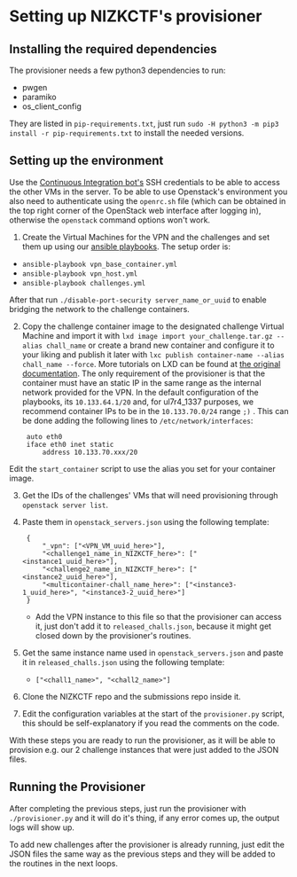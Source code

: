 # Setting up NIZKCTF's provisioner


## Installing the required dependencies

The provisioner needs a few python3 dependencies to run:
* pwgen
* paramiko
* os_client_config

They are listed in `pip-requirements.txt`, just run `sudo -H python3 -m pip3 install -r pip-requirements.txt` to install the needed versions.

## Setting up the environment

Use the [Continuous Integration bot's](https://github.com/pwn2winctf/nizkctf-tutorial/blob/master/GitHub.md) SSH credentials to be able to access the other VMs in the server. To be able to use Openstack's environment you also need to authenticate using the `openrc.sh` file (which can be obtained in the top right corner of the OpenStack web interface after logging in), otherwise the `openstack` command options won't work.

1. Create the Virtual Machines for the VPN and the challenges and set them up using our [ansible playbooks](https://github.com/pwn2winctf/infra-playbooks/).
The setup order is:
* `ansible-playbook vpn_base_container.yml`
* `ansible-playbook vpn_host.yml`
* `ansible-playbook challenges.yml`

After that run `./disable-port-security server_name_or_uuid` to enable bridging the network to the challenge containers.

2. Copy the challenge container image to the designated challenge Virtual Machine and import it with `lxd image import your_challenge.tar.gz --alias chall_name` or create a brand new container and configure it to your liking and publish it later with `lxc publish container-name --alias chall_name --force`. More tutorials on LXD can be found at [the original documentation](https://help.ubuntu.com/lts/serverguide/lxd.html). The only requirement of the provisioner is that the container must have an static IP in the same range as the internal network provided for the VPN. In the default configuration of the playbooks, its `10.133.64.1/20` and, for ul7r4_1337 purposes, we recommend container IPs to be in the `10.133.70.0/24` range `;)` .
This can be done adding the following lines to `/etc/network/interfaces`:

        auto eth0
        iface eth0 inet static
            address 10.133.70.xxx/20

Edit the `start_container` script to use the alias you set for your container image.

3. Get the IDs of the challenges' VMs that will need provisioning through `openstack server list`.

4. Paste them in `openstack_servers.json` using the following template:

        {
            "_vpn": ["<VPN_VM_uuid_here>"],
            "<challenge1_name_in_NIZKCTF_here>": ["<instance1_uuid_here>"],
            "<challenge2_name_in_NIZKCTF_here>": ["<instance2_uuid_here>"],
            "<multicontainer-chall_name_here>": ["<instance3-1_uuid_here>", "<instance3-2_uuid_here>"]
        }

	- Add the VPN instance to this file so that the provisioner can access it, just don't add it to `released_challs.json`, because it might get closed down by the provisioner's routines.

5. Get the same instance name used in `openstack_servers.json` and paste it in `released_challs.json` using the following template:
	- `["<chall1_name>", "<chall2_name>"]`

6. Clone the NIZKCTF repo and the submissions repo inside it.

7. Edit the configuration variables at the start of the `provisioner.py` script, this should be self-explanatory if you read the comments on the code.

With these steps you are ready to run the provisioner, as it will be able to provision e.g. our 2 challenge instances that were just added to the JSON files.

## Running the Provisioner

After completing the previous steps, just run the provisioner with `./provisioner.py` and it will do it's thing, if any error comes up, the output logs will show up.

To add new challenges after the provisioner is already running, just edit the JSON files the same way as the previous steps and they will be added to the routines in the next loops.
